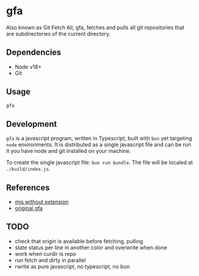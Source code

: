 # gfa

Also known as Git Fetch All, gfa, fetches and pulls all git repositories that are subdirectories of the current directory.

## Dependencies

- Node v18+
- Git

## Usage

```bash
gfa
```

## Development

`gfa` is a javascript program, written in Typescript, built with `bun` yet targeting `node` environments. It is distributed as a single javascript file and can be run it you have node and git installed on your machine.

To create the single javascript file: `bun run bundle`. The file will be localed at `./build/index.js`.

## References

- [mjs without extension](https://2ality.com/2022/07/nodejs-esm-shell-scripts.html#unix%3A-arbitrary-filename-extension-via-a-shell-prolog)
- [original gfa](https://gist.github.com/kwo/bbd251ab1d3392ad95dc889948177a78)

## TODO

- check that origin is available before fetching, pulling
- state status per line in another color and overwrite when done
- work when curdir is repo
- run fetch and dirty in parallel
- rwrite as pure javascript, no typescript, no bun
